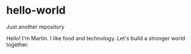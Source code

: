 # hello-world
Just another repository

Hello! I'm Martin. I like food and technology. 
Let's build a stronger world together.
